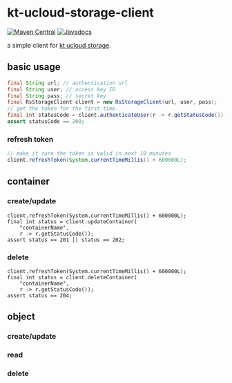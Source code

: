# kt-ucloud-storage-client
[![Maven Central](https://img.shields.io/maven-central/v/com.github.jinahya/kt-ucloud-storage-client-jax-rs.svg?maxAge=2592000)](http://search.maven.org/#search%7Cgav%7C1%7Cg%3A%22com.github.jinahya%22%20AND%20a%3A%22kt-ucloud-storage-client-jax-rs%22)
[![Javadocs](http://www.javadoc.io/badge/com.github.jinahya/kt-ucloud-storage-client-jax-rs.svg)](http://www.javadoc.io/doc/com.github.jinahya/kt-ucloud-storage-client-jax-rs)

a simple client for [kt ucloud storage](https://ucloudbiz.olleh.com/portal/ktcloudportal.epc.productintro.ss.info.html).

## basic usage
```java
final String url; // authentication url
final String user; // access key ID
final String pass; // secret key
final RsStorageClient client = new RsStorageClient(url, user, pass);
// get the token for the first time.
final int statusCode = client.authenticateUser(r -> r.getStatusCode());
assert statusCode == 200;
```
### refresh token
```java
// make it sure the token is valid in next 10 minutes
client.refreshToken(System.currentTimeMillis() + 600000L);
```

## container
### create/update
```
client.refreshToken(System.currentTimeMillis() + 600000L);
final int status = client.updateContainer(
    "containerName",
    r -> r.getStatusCode());
assert status == 201 || status == 202;
```
### delete
```
client.refreshToken(System.currentTimeMillis() + 600000L);
final int status = client.deleteContainer(
    "containerName",
    r -> r.getStatusCode());
assert status == 204;
```
## object

### create/update
### read
### delete
